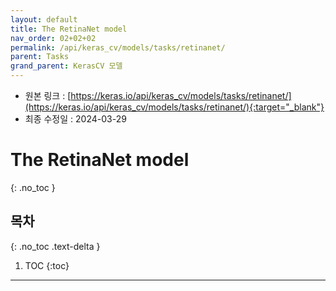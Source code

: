 ```yaml
---
layout: default
title: The RetinaNet model
nav_order: 02+02+02
permalink: /api/keras_cv/models/tasks/retinanet/
parent: Tasks
grand_parent: KerasCV 모델
---
```


* 원본 링크 : [https://keras.io/api/keras_cv/models/tasks/retinanet/](https://keras.io/api/keras_cv/models/tasks/retinanet/){:target="_blank"}
* 최종 수정일 : 2024-03-29

# The RetinaNet model
{: .no_toc }

## 목차
{: .no_toc .text-delta }

1. TOC
{:toc}

---
